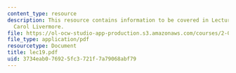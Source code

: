 ```yaml
---
content_type: resource
description: This resource contains information to be covered in Lecture 19 by Prof.
  Carol Livermore.
file: https://ol-ocw-studio-app-production.s3.amazonaws.com/courses/2-001-mechanics-materials-i-fall-2006/3734eab076925fc3721f7a79068abf79_lec19.pdf
file_type: application/pdf
resourcetype: Document
title: lec19.pdf
uid: 3734eab0-7692-5fc3-721f-7a79068abf79
---
```

